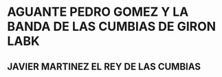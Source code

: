 # AGUANTE PEDRO GOMEZ Y LA BANDA DE LAS CUMBIAS DE GIRON LABK 

## JAVIER MARTINEZ EL REY DE LAS CUMBIAS